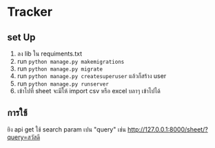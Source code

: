 # Tracker
## set Up
  1) ลง lib ใน requiments.txt
  2) run `python manage.py makemigrations`
  3) run `python manage.py migrate`
  4) run `python manage.py createsuperuser` แล้วก็สร้าง user
  5) run `python manage.py runserver`
  6) เข้าไปที่ sheet จะมีให้ import csv หรือ excel บลาๆ เข้าไปได้
  
## การใช้
  ยิง api get ใช้ search param เปน "query" เช่น http://127.0.0.1:8000/sheet/?query=สวัสดี
